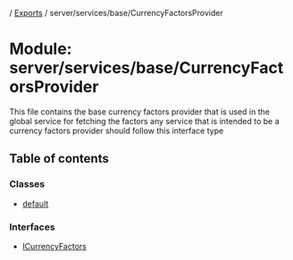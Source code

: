 [](../README.md) / [Exports](../modules.md) / server/services/base/CurrencyFactorsProvider

# Module: server/services/base/CurrencyFactorsProvider

This file contains the base currency factors provider that
is used in the global service for fetching the factors
any service that is intended to be a currency factors provider
should follow this interface type

## Table of contents

### Classes

- [default](../classes/server_services_base_currencyfactorsprovider.default.md)

### Interfaces

- [ICurrencyFactors](../interfaces/server_services_base_currencyfactorsprovider.icurrencyfactors.md)
